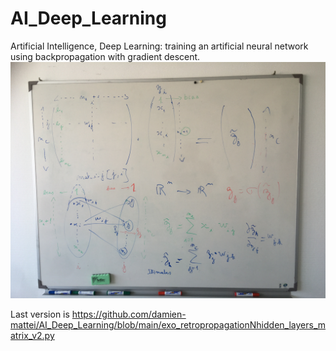 # AI_Deep_Learning
Artificial Intelligence, Deep Learning: training an artificial neural network using backpropagation with gradient descent.
![white board](IMG_2595.JPG?raw=true "white board")

Last version is
https://github.com/damien-mattei/AI_Deep_Learning/blob/main/exo_retropropagationNhidden_layers_matrix_v2.py



